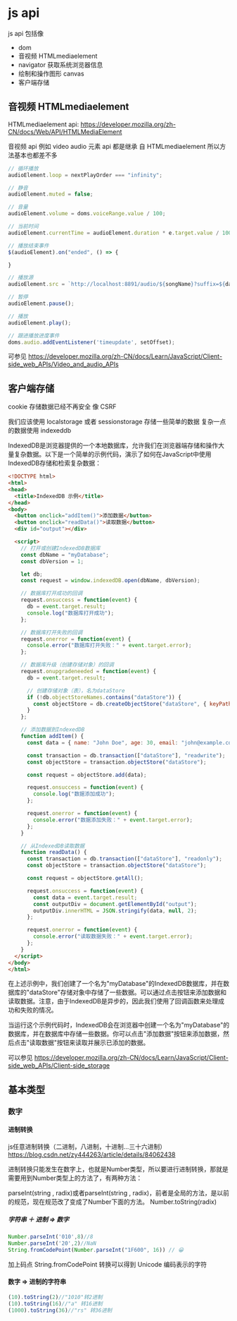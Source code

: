 # js api

js api 包括像 
- dom
- 音视频 HTMLmediaelement 
- navigator 获取系统浏览器信息
- 绘制和操作图形 canvas
- 客户端存储

## 音视频 HTMLmediaelement 

HTMLmediaelement api: https://developer.mozilla.org/zh-CN/docs/Web/API/HTMLMediaElement

音视频 api 
例如 video audio 元素
api 都是继承 自 HTMLmediaelement 所以方法基本也都差不多

```JavaScript
// 循环播放
audioElement.loop = nextPlayOrder === "infinity";

// 静音
audioElement.muted = false;

// 音量
audioElement.volume = doms.voiceRange.value / 100;

// 当前时间
audioElement.currentTime = audioElement.duration * e.target.value / 100;

// 播放结束事件
$(audioElement).on("ended", () => {

}

// 播放源
audioElement.src = `http://localhost:8891/audio/${songName}?suffix=${datas.currentPlaylist[songName]}&currentPlaylistChoose=${datas.currentPlaylistChoose}`;

// 暂停
audioElement.pause();

// 播放
audioElement.play();

// 跟进播放进度事件
doms.audio.addEventListener('timeupdate', setOffset);

```

可参见 https://developer.mozilla.org/zh-CN/docs/Learn/JavaScript/Client-side_web_APIs/Video_and_audio_APIs


## 客户端存储

cookie 存储数据已经不再安全
像 CSRF

我们应该使用 localstorage 或者 sessionstorage 存储一些简单的数据
复杂一点的数据使用 indexeddb

IndexedDB是浏览器提供的一个本地数据库，允许我们在浏览器端存储和操作大量复杂数据。以下是一个简单的示例代码，演示了如何在JavaScript中使用IndexedDB存储和检索复杂数据：

```html
<!DOCTYPE html>
<html>
<head>
  <title>IndexedDB 示例</title>
</head>
<body>
  <button onclick="addItem()">添加数据</button>
  <button onclick="readData()">读取数据</button>
  <div id="output"></div>

  <script>
    // 打开或创建IndexedDB数据库
    const dbName = "myDatabase";
    const dbVersion = 1;

    let db;
    const request = window.indexedDB.open(dbName, dbVersion);

    // 数据库打开成功的回调
    request.onsuccess = function(event) {
      db = event.target.result;
      console.log("数据库打开成功");
    };

    // 数据库打开失败的回调
    request.onerror = function(event) {
      console.error("数据库打开失败：" + event.target.error);
    };

    // 数据库升级（创建存储对象）的回调
    request.onupgradeneeded = function(event) {
      db = event.target.result;

      // 创建存储对象（表），名为dataStore
      if (!db.objectStoreNames.contains("dataStore")) {
        const objectStore = db.createObjectStore("dataStore", { keyPath: "id", autoIncrement: true });
      }
    };

    // 添加数据到IndexedDB
    function addItem() {
      const data = { name: "John Doe", age: 30, email: "john@example.com" };

      const transaction = db.transaction(["dataStore"], "readwrite");
      const objectStore = transaction.objectStore("dataStore");

      const request = objectStore.add(data);

      request.onsuccess = function(event) {
        console.log("数据添加成功");
      };

      request.onerror = function(event) {
        console.error("数据添加失败：" + event.target.error);
      };
    }

    // 从IndexedDB读取数据
    function readData() {
      const transaction = db.transaction(["dataStore"], "readonly");
      const objectStore = transaction.objectStore("dataStore");

      const request = objectStore.getAll();

      request.onsuccess = function(event) {
        const data = event.target.result;
        const outputDiv = document.getElementById("output");
        outputDiv.innerHTML = JSON.stringify(data, null, 2);
      };

      request.onerror = function(event) {
        console.error("读取数据失败：" + event.target.error);
      };
    }
  </script>
</body>
</html>
```

在上述示例中，我们创建了一个名为"myDatabase"的IndexedDB数据库，并在数据库的"dataStore"存储对象中存储了一些数据。可以通过点击按钮来添加数据和读取数据。注意，由于IndexedDB是异步的，因此我们使用了回调函数来处理成功和失败的情况。

当运行这个示例代码时，IndexedDB会在浏览器中创建一个名为"myDatabase"的数据库，并在数据库中存储一些数据。你可以点击"添加数据"按钮来添加数据，然后点击"读取数据"按钮来读取并展示已添加的数据。

可以参见 https://developer.mozilla.org/zh-CN/docs/Learn/JavaScript/Client-side_web_APIs/Client-side_storage

## 基本类型

### 数字
#### 进制转换


js任意进制转换（二进制，八进制，十进制...三十六进制）
https://blog.csdn.net/zy444263/article/details/84062438 

进制转换只能发生在数字上，也就是Number类型，所以要进行进制转换，那就是需要用到Number类型上的方法了，有两种方法：

parseInt(string , radix)或者parseInt(string , radix)，前者是全局的方法，是以前的规范，现在规范改了变成了Number下面的方法。
Number.toString(radix)

##### 字符串 ＋ 进制 => 数字

```JavaScript
Number.parseInt('010',8)//8
Number.parseInt('20',2)//NaN
String.fromCodePoint(Number.parseInt("1F600", 16)) // 😀
```
加上码点 String.fromCodePoint 转换可以得到 Unicode 编码表示的字符

#### 数字 => 进制的字符串

```JavaScript
(10).toString(2)//"1010"转2进制
(10).toString(16)//"a" 转16进制
(1000).toString(36)//"rs" 转36进制

```